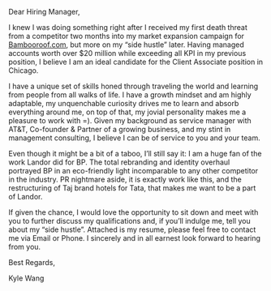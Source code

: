 Dear Hiring Manager,

I knew I was doing something right after I received my first death threat from a competitor two months into my market expansion campaign for [Bambooroof.com](http://www.bambooroof.com), but more on my “side hustle” later.  Having managed accounts worth over $20 million while exceeding all KPI in my previous position, I believe I am an ideal candidate for the Client Associate position in Chicago.  

I have a unique set of skills honed through traveling the world and learning from people from all walks of life. I have a growth mindset and am highly adaptable, my unquenchable curiosity drives me to learn and absorb everything around me, on top of that, my jovial personality makes me a pleasure to work with =). Given my background as service manager with AT&T, Co-founder & Partner of a growing business, and my stint in management consulting, I believe I can be of service to you and your team.  

Even though it might be a bit of a taboo, I’ll still say it: I am a huge fan of the work Landor did for BP. The total rebranding and identity overhaul portrayed BP in an eco-friendly light incomparable to any other competitor in the industry. PR nightmare aside, it is exactly work like this, and the restructuring of Taj brand hotels for Tata, that makes me want to be a part of Landor.  

If given the chance, I would love the opportunity to sit down and meet with you to further discuss my qualifications and, if you’ll indulge me, tell you about my “side hustle”. Attached is my resume, please feel free to contact me via Email or Phone.  I sincerely and in all earnest look forward to hearing from you.  

Best Regards,  

Kyle Wang  
